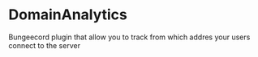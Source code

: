 # DomainAnalytics

Bungeecord plugin that allow you to track from which addres your users connect to the server

